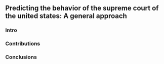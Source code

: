 ## Predicting the behavior of the supreme court of the united states: A general approach

### Intro


### Contributions


### Conclusions

